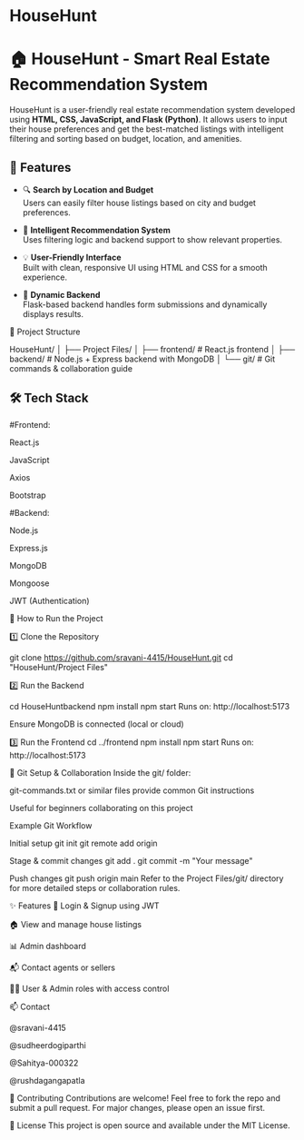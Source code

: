 # HouseHunt

# 🏠 HouseHunt - Smart Real Estate Recommendation System

HouseHunt is a user-friendly real estate recommendation system developed using **HTML, CSS, JavaScript, and Flask (Python)**. It allows users to input their house preferences and get the best-matched listings with intelligent filtering and sorting based on budget, location, and amenities.

## 📌 Features

- 🔍 **Search by Location and Budget**  
  Users can easily filter house listings based on city and budget preferences.

- 🧠 **Intelligent Recommendation System**  
  Uses filtering logic and backend support to show relevant properties.

- 💡 **User-Friendly Interface**  
  Built with clean, responsive UI using HTML and CSS for a smooth experience.

- 🔄 **Dynamic Backend**  
  Flask-based backend handles form submissions and dynamically displays results.

📁 Project Structure

HouseHunt/ │ ├── Project Files/ │ ├── frontend/ # React.js frontend │ ├── backend/ # Node.js + Express backend with MongoDB │ └── git/ # Git commands & collaboration guide

## 🛠️ Tech Stack
#Frontend:

React.js

JavaScript

Axios

Bootstrap

#Backend:

Node.js

Express.js

MongoDB

Mongoose

JWT (Authentication)

🔧 How to Run the Project

1️⃣ Clone the Repository

git clone https://github.com/sravani-4415/HouseHunt.git cd "HouseHunt/Project Files"

2️⃣ Run the Backend

cd HouseHuntbackend npm install npm start Runs on: http://localhost:5173

Ensure MongoDB is connected (local or cloud)

3️⃣ Run the Frontend cd ../frontend npm install npm start Runs on: http://localhost:5173

🌱 Git Setup & Collaboration Inside the git/ folder:

git-commands.txt or similar files provide common Git instructions

Useful for beginners collaborating on this project

Example Git Workflow

Initial setup
git init git remote add origin

Stage & commit changes
git add . git commit -m "Your message"

Push changes
git push origin main Refer to the Project Files/git/ directory for more detailed steps or collaboration rules.

✨ Features 🔐 Login & Signup using JWT

🏠 View and manage house listings

📊 Admin dashboard

📬 Contact agents or sellers

🧑‍💼 User & Admin roles with access control

📫 Contact

@sravani-4415

@sudheerdogiparthi

@Sahitya-000322

@rushdagangapatla

🤝 Contributing
Contributions are welcome! Feel free to fork the repo and submit a pull request. For major changes, please open an issue first.

📄 License
This project is open source and available under the MIT License.

